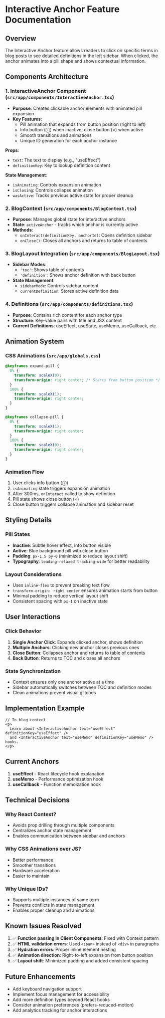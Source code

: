 # Interactive Anchor Feature Documentation

## Overview
The Interactive Anchor feature allows readers to click on specific terms in blog posts to see detailed definitions in the left sidebar. When clicked, the anchor animates into a pill shape and shows contextual information.

## Components Architecture

### 1. InteractiveAnchor Component (`src/app/components/InteractiveAnchor.tsx`)
- **Purpose**: Creates clickable anchor elements with animated pill expansion
- **Key Features**:
  - Pill animation that expands from button position (right to left)
  - Info button (ⓘ) when inactive, close button (×) when active
  - Smooth transitions and animations
  - Unique ID generation for each anchor instance

**Props**:
- `text`: The text to display (e.g., "useEffect")
- `definitionKey`: Key to lookup definition content

**State Management**:
- `isAnimating`: Controls expansion animation
- `isClosing`: Controls collapse animation
- `wasActive`: Tracks previous active state for proper cleanup

### 2. BlogContext (`src/app/components/BlogContext.tsx`)
- **Purpose**: Manages global state for interactive anchors
- **State**: `activeAnchor` - tracks which anchor is currently active
- **Methods**:
  - `onInteract(definitionKey, anchorId)`: Opens definition sidebar
  - `onClose()`: Closes all anchors and returns to table of contents

### 3. BlogLayout Integration (`src/app/components/BlogLayout.tsx`)
- **Sidebar Modes**: 
  - `'toc'`: Shows table of contents
  - `'definition'`: Shows anchor definition with back button
- **State Management**:
  - `sidebarMode`: Controls sidebar content
  - `currentDefinition`: Stores active definition data

### 4. Definitions (`src/app/components/definitions.tsx`)
- **Purpose**: Contains rich content for each anchor type
- **Structure**: Key-value pairs with title and JSX content
- **Current Definitions**: useEffect, useState, useMemo, useCallback, etc.

## Animation System

### CSS Animations (`src/app/globals.css`)
```css
@keyframes expand-pill {
  0% {
    transform: scaleX(0);
    transform-origin: right center; /* Starts from button position */
  }
  100% {
    transform: scaleX(1);
    transform-origin: right center;
  }
}

@keyframes collapse-pill {
  0% {
    transform: scaleX(1);
    transform-origin: right center;
  }
  100% {
    transform: scaleX(0);
    transform-origin: right center;
  }
}
```

### Animation Flow
1. User clicks info button (ⓘ)
2. `isAnimating` state triggers expansion animation
3. After 300ms, `onInteract` called to show definition
4. Pill state shows close button (×)
5. Close button triggers collapse animation and sidebar reset

## Styling Details

### Pill States
- **Inactive**: Subtle hover effect, info button visible
- **Active**: Blue background pill with close button
- **Padding**: `px-1.5 py-0` (minimized to reduce layout shift)
- **Typography**: `leading-relaxed tracking-wide` for better readability

### Layout Considerations
- Uses `inline-flex` to prevent breaking text flow
- `transform-origin: right center` ensures animation starts from button
- Minimal padding to reduce vertical layout shift
- Consistent spacing with `px-1` on inactive state

## User Interactions

### Click Behavior
1. **Single Anchor Click**: Expands clicked anchor, shows definition
2. **Multiple Anchors**: Clicking new anchor closes previous ones
3. **Close Button**: Collapses anchor and returns to table of contents
4. **Back Button**: Returns to TOC and closes all anchors

### State Synchronization
- Context ensures only one anchor active at a time
- Sidebar automatically switches between TOC and definition modes
- Clean animations prevent visual glitches

## Implementation Example

```tsx
// In blog content
<p>
  Learn about <InteractiveAnchor text="useEffect" definitionKey="useEffect" /> 
  and <InteractiveAnchor text="useMemo" definitionKey="useMemo" /> hooks.
</p>
```

## Current Anchors
1. **useEffect** - React lifecycle hook explanation
2. **useMemo** - Performance optimization hook
3. **useCallback** - Function memoization hook

## Technical Decisions

### Why React Context?
- Avoids prop drilling through multiple components
- Centralizes anchor state management
- Enables communication between sidebar and anchors

### Why CSS Animations over JS?
- Better performance
- Smoother transitions
- Hardware acceleration
- Easier to maintain

### Why Unique IDs?
- Supports multiple instances of same term
- Prevents conflicts in state management
- Enables proper cleanup and animations

## Known Issues Resolved
1. ✅ **Function passing in Client Components**: Fixed with Context pattern
2. ✅ **HTML validation errors**: Used `<span>` instead of `<div>` in paragraphs
3. ✅ **Hydration errors**: Proper inline element nesting
4. ✅ **Animation direction**: Right-to-left expansion from button position
5. ✅ **Layout shift**: Minimized padding and added consistent spacing

## Future Enhancements
- Add keyboard navigation support
- Implement focus management for accessibility
- Add more definition types beyond React hooks
- Consider animation preferences (prefers-reduced-motion)
- Add analytics tracking for anchor interactions